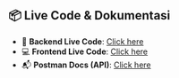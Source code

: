 ## 📦 Live Code & Dokumentasi

- 🔌 **Backend Live Code**: [Click here](https://api-mern-simpleecommerce.idkoding.com/)
- 💻 **Frontend Live Code**: [Click here](https://mern-simpleecommerce.idkoding.com/)
- 📬 **Postman Docs (API)**: [Click here](https://documenter.getpostman.com/view/26950655/2sB3BGGUe3)
